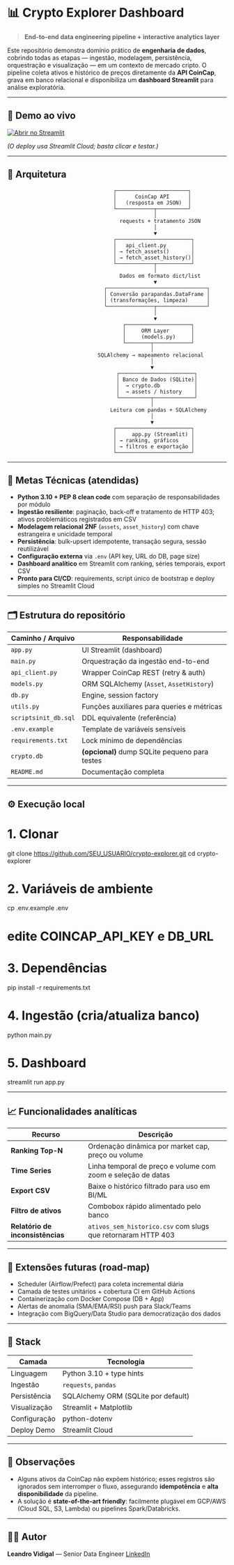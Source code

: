 # 📊 Crypto Explorer Dashboard  
> **End-to-end data engineering pipeline + interactive analytics layer**

Este repositório demonstra domínio prático de **engenharia de dados**, cobrindo todas as etapas — ingestão, modelagem, persistência, orquestração e visualização — em um contexto de mercado cripto. O pipeline coleta ativos e histórico de preços diretamente da **API CoinCap**, grava em banco relacional e disponibiliza um **dashboard Streamlit** para análise exploratória.

---

## 🚀 Demo ao vivo

[![Abrir no Streamlit](https://static.streamlit.io/badges/streamlit_badge_black_white.svg)](https://SEU_USUARIO.streamlit.app)

*(O deploy usa Streamlit Cloud; basta clicar e testar.)*

---

## 📐 Arquitetura


                                      ┌───────────────────────┐
                                      │      CoinCap API      │
                                      │   (resposta em JSON)  │
                                      └────────────┬──────────┘
                                                   │
                                        requests + tratamento JSON
                                                   │
                                                   ▼
                                      ┌────────────────────────┐
                                      │   api_client.py        │
                                      │ → fetch_assets()       │
                                      │ → fetch_asset_history()│
                                      └────────────┬───────────┘
                                                   │
                                        Dados em formato dict/list
                                                   ▼
                                   ┌────────────────────────────────┐
                                   │ Conversão parapandas.DataFrame │
                                   │ (transformações, limpeza)      │
                                   └───────────────┬────────────────┘
                                                   │
                                                   ▼
                                         ┌─────────────────────┐
                                         │     ORM Layer       │
                                         │     (models.py)     │
                                         └────────┬────────────┘
                                                  │
                                 SQLAlchemy → mapeamento relacional
                                                  │
                                                  ▼
                                       ┌────────────────────────┐
                                       │ Banco de Dados (SQLite)│
                                       │  → crypto.db           │
                                       │  → assets / history    │
                                       └──────────┬─────────────┘
                                                  │
                                     Leitura com pandas + SQLAlchemy
                                                  │
                                                  ▼
                                      ┌────────────────────────┐
                                      │     app.py (Streamlit) │
                                      │ → ranking, gráficos    │
                                      │ → filtros e exportação │
                                      └────────────────────────┘


---

## 🎯 Metas Técnicas (atendidas)

- **Python 3.10 + PEP 8 clean code** com separação de responsabilidades por módulo  
- **Ingestão resiliente**: paginação, back-off e tratamento de HTTP 403; ativos problemáticos registrados em CSV  
- **Modelagem relacional 2NF** (`assets`, `asset_history`) com chave estrangeira e unicidade temporal  
- **Persistência**: bulk-upsert idempotente, transação segura, sessão reutilizável  
- **Configuração externa** via `.env` (API key, URL do DB, page size)  
- **Dashboard analítico** em Streamlit com ranking, séries temporais, export CSV  
- **Pronto para CI/CD**: requirements, script único de bootstrap e deploy simples no Streamlit Cloud

---

## 🗂️ Estrutura do repositório

| Caminho / Arquivo | Responsabilidade |
|-------------------|------------------|
| `app.py` | UI Streamlit (dashboard) |
| `main.py` | Orquestração da ingestão end-to-end |
| `api_client.py` | Wrapper CoinCap REST (retry & auth) |
| `models.py` | ORM SQLAlchemy (`Asset`, `AssetHistory`) |
| `db.py` | Engine, session factory |
| `utils.py` | Funções auxiliares para queries e métricas |
| `scriptsinit_db.sql` | DDL equivalente (referência) |
| `.env.example` | Template de variáveis sensíveis |
| `requirements.txt` | Lock mínimo de dependências |
| `crypto.db` | **(opcional)** dump SQLite pequeno para testes |
| `README.md` | Documentação completa |

---

## ⚙️ Execução local

# 1. Clonar
git clone https://github.com/SEU_USUARIO/crypto-explorer.git
cd crypto-explorer

# 2. Variáveis de ambiente
cp .env.example .env
# edite COINCAP_API_KEY e DB_URL

# 3. Dependências
pip install -r requirements.txt

# 4. Ingestão (cria/atualiza banco)
python main.py

# 5. Dashboard
streamlit run app.py

---

## 📈 Funcionalidades analíticas

| Recurso                          | Descrição                                                    |
| -------------------------------- | ------------------------------------------------------------ |
| **Ranking Top-N**                | Ordenação dinâmica por market cap, preço ou volume           |
| **Time Series**                  | Linha temporal de preço e volume com zoom e seleção de datas |
| **Export CSV**                   | Baixe o histórico filtrado para uso em BI/ML                 |
| **Filtro de ativos**             | Combobox rápido alimentado pelo banco                        |
| **Relatório de inconsistências** | `ativos_sem_historico.csv` com slugs que retornaram HTTP 403 |

---

## 🔄 Extensões futuras (road-map)

* Scheduler (Airflow/Prefect) para coleta incremental diária
* Camada de testes unitários + cobertura CI em GitHub Actions
* Containerização com Docker Compose (DB + App)
* Alertas de anomalia (SMA/EMA/RSI) push para Slack/Teams
* Integração com BigQuery/Data Studio para democratização dos dados

---

## 🧰 Stack

| Camada       | Tecnologia                          |
| ------------ | ----------------------------------- |
| Linguagem    | Python 3.10 + type hints            |
| Ingestão     | `requests`, `pandas`                |
| Persistência | SQLAlchemy ORM (SQLite por default) |
| Visualização | Streamlit + Matplotlib              |
| Configuração | python-dotenv                       |
| Deploy Demo  | Streamlit Cloud                     |

---

## 📌 Observações

* Alguns ativos da CoinCap não expõem histórico; esses registros são ignorados sem interromper o fluxo, assegurando **idempotência** e **alta disponibilidade** da pipeline.
* A solução é **state-of-the-art friendly**: facilmente plugável em GCP/AWS (Cloud SQL, S3, Lambda) ou pipelines Spark/Databricks.

---

## 👨‍💻 Autor

**Leandro Vidigal** — Senior Data Engineer
[LinkedIn](https://www.linkedin.com/in/leandrovidigal) 
